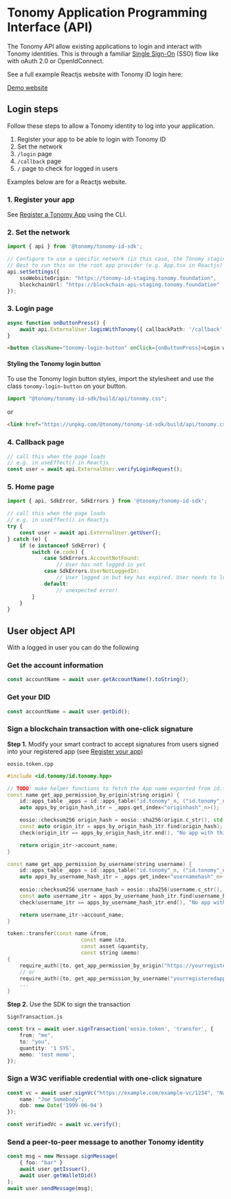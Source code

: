 # Tonomy Application Programming Interface (API)

The Tonomy API allow existing applications to login and interact with Tonomy identities. This is through a familiar [Single Sign-On](https://en.wikipedia.org/wiki/Single_sign-on) (SSO) flow like with oAuth 2.0 or OpenIdConnect.

See a full example Reactjs website with Tonomy ID login here:

<a href="https://demo.staging.tonomy.foundation" target="_blank">Demo website</a>

## Login steps

Follow these steps to allow a Tonomy identity to log into your application.

1. Register your app to be able to login with Tonomy ID
2. Set the network
3. `/login` page
4. `/callback` page
5. `/` page to check for logged in users

Examples below are for a Reactjs website.

### 1. Register your app

See [Register a Tonomy App](/cli/#register-a-tonomy-app) using the CLI.

### 2. Set the network

```typescript
import { api } from '@tonomy/tonomy-id-sdk';

// Configure to use a specific network (in this case, the Tonomy staging network)
// Best to run this on the root app provider (e.g. App.tsx in Reactjs)
api.setSettings({
    ssoWebsiteOrigin: "https://tonomy-id-staging.tonomy.foundation",
    blockchainUrl: "https://blockchain-api-staging.tonomy.foundation"
});
```

### 3. Login page

```typescript
async function onButtonPress() {
    await api.ExternalUser.loginWithTonomy({ callbackPath: '/callback' });
}
```

```html
<button className="tonomy-login-button" onClick={onButtonPress}>Login with Tonomy ID</button>
```

#### Styling the Tonomy login button

To use the Tonomy login button styles, import the stylesheet and use the class `tonomy-login-button` on your button.

```typescript
import "@tonomy/tonomy-id-sdk/build/api/tonomy.css";
```

or

```html
<link href="https://unpkg.com/@tonomy/tonomy-id-sdk/build/api/tonomy.css" />
```

### 4. Callback page

```typescript
// call this when the page loads
// e.g. in useEffect() in Reactjs
const user = await api.ExternalUser.verifyLoginRequest();
```

### 5. Home page

```typescript
import { api, SdkError, SdkErrors } from '@tonomy/tonomy-id-sdk';

// call this when the page loads
// e.g. in useEffect() in Reactjs
try {
    const user = await api.ExternalUser.getUser();
} catch (e) {
    if (e instanceof SdkError) {
        switch (e.code) {
            case SdkErrors.AccountNotFound:
                // User has not logged in yet
            case SdkErrors.UserNotLoggedIn:
                // User logged in but key has expired. User needs to login again
            default:
                // unexpected error!
        }
    }
}
```

## User object API

With a logged in user you can do the following

### Get the account information

```typescript
const accountName = await user.getAccountName().toString();
```

### Get your DID

```typescript
const accountName = await user.getDid();
```

### Sign a blockchain transaction with one-click signature

**Step 1.** Modify your smart contract to accept signatures from users signed into your registered app (see [Register your app](/cli/#register-a-tonomy-app))

`eosio.token.cpp`

```c++
#include <id.tonomy/id.tonomy.hpp>

// TODO: make helper functions to fetch the App name exported from id.tonomy.hpp
const name get_app_permission_by_origin(string origin) {
    id::apps_table _apps = id::apps_table("id.tonomy"_n, ("id.tonomy"_n).value);
    auto apps_by_origin_hash_itr = _apps.get_index<"originhash"_n>();

    eosio::checksum256 origin_hash = eosio::sha256(origin.c_str(), std::strlen(origin.c_str()));
    const auto origin_itr = apps_by_origin_hash_itr.find(origin_hash);
    check(origin_itr == apps_by_origin_hash_itr.end(), "No app with this origin found");

    return origin_itr->account_name;
}

const name get_app_permission_by_username(string username) {
    id::apps_table _apps = id::apps_table("id.tonomy"_n, ("id.tonomy"_n).value);
    auto apps_by_username_hash_itr = _apps.get_index<"usernamehash"_n>();
    
    eosio::checksum256 username_hash = eosio::sha256(username.c_str(), std::strlen(username.c_str()));
    const auto username_itr = apps_by_username_hash_itr.find(username_hash);
    check(username_itr == apps_by_username_hash_itr.end(), "No app with this username found");

    return username_itr->account_name;
}

token::transfer(const name &from,
                        const name &to,
                        const asset &quantity,
                        const string &memo)
{
    require_auth({to, get_app_permission_by_origin("https://yourregisteredapp.com")});
    // or
    require_auth({to, get_app_permission_by_username("yourregisteredapp.apps.test.tonomy.id")});
    ...
}
```

**Step 2.** Use the SDK to sign the transaction

`SignTransaction.js`

```typescript
const trx = await user.signTransaction('eosio.token', 'transfer', {
    from: "me",
    to: "you",
    quantity: '1 SYS',
    memo: 'test memo',
});
```

### Sign a W3C verifiable credential with one-click signature

```typescript
const vc = await user.signVc("https://example.com/example-vc/1234", "NameAndDob", {
    name: "Joe Somebody",
    dob: new Date('1999-06-04')
});

const verifiedVc = await vc.verify();
```

### Send a peer-to-peer message to another Tonomy identity

```typescript
const msg = new Message.signMessage(
    { foo: "bar" }
    await user.getIssuer(),
    await user.getWalletDid()
);
await user.sendMessage(msg);
```

